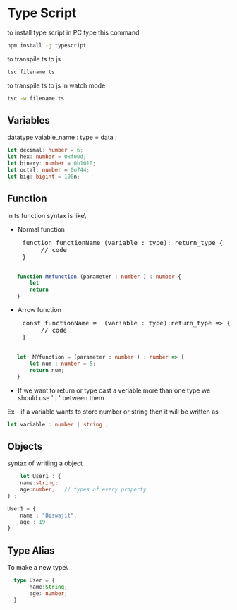 # Type Script
to install type script in PC type this command 
```bash
npm install -g typescript
```
to transpile ts to js 
```bash
tsc filename.ts
```
to transpile ts to js in watch mode 
```bash
tsc -w filename.ts
```
## Variables
datatype vaiable_name : type = data ;
```typescript 
let decimal: number = 6;
let hex: number = 0xf00d;
let binary: number = 0b1010;
let octal: number = 0o744;
let big: bigint = 100n;
```
## Function
in ts function syntax is like\

* Normal function
 <pre>
    function functionName (variable : type): return_type {
         // code 
    }
 </pre>
 ```typescript
    function MYfunction (parameter : number ) : number {
        let 
        return 
    }
 ```
* Arrow function
 <pre>
    const functionName =  (variable : type):return_type => {
         // code 
    }
 </pre>
 ```typescript
    let  MYfunction = (parameter : number ) : number => {
        let num : number = 5;
        return num;
    }
 ```
* If we want to return or type cast a veriable more than one type we should use ' | ' between them

Ex - if a variable wants to store number or string then it will be written as  
```typescript
let variable : number | string ;
```
## Objects
syntax of writiing a object
```typescript
    let User1 : {
    name:string;
    age:number;   // types of every property
} ;

User1 = {
    name : "Biswajit",
    age : 19
}

```
## Type Alias
 To make a new type\
 ```typescript
   type User = {
        name:String;
        age: number; 
   }
 ```